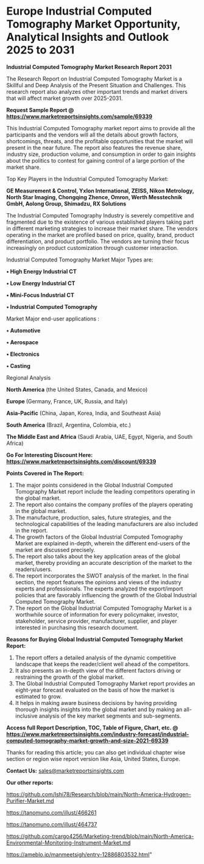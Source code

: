 # Europe Industrial Computed Tomography Market Opportunity, Analytical Insights and Outlook 2025 to 2031

<strong>Industrial Computed Tomography Market Research Report 2031</strong>

The Research Report on Industrial Computed Tomography Market is a Skillful and Deep Analysis of the Present Situation and Challenges. This research report also analyzes other important trends and market drivers that will affect market growth over 2025-2031.

<strong>Request Sample Report @ <a href=https://www.marketreportsinsights.com/sample/69339>https://www.marketreportsinsights.com/sample/69339</a></strong>

This Industrial Computed Tomography market report aims to provide all the participants and the vendors will all the details about growth factors, shortcomings, threats, and the profitable opportunities that the market will present in the near future. The report also features the revenue share, industry size, production volume, and consumption in order to gain insights about the politics to contest for gaining control of a large portion of the market share.

Top Key Players in the Industrial Computed Tomography Market:

<strong>GE Measurement & Control, Yxlon International, ZEISS, Nikon Metrology, North Star Imaging, Chongqing Zhence, Omron, Werth Messtechnik GmbH, Aolong Group, Shimadzu, RX Solutions</strong>

The Industrial Computed Tomography Industry is severely competitive and fragmented due to the existence of various established players taking part in different marketing strategies to increase their market share. The vendors operating in the market are profiled based on price, quality, brand, product differentiation, and product portfolio. The vendors are turning their focus increasingly on product customization through customer interaction.

Industrial Computed Tomography Market Major Types are:

<strong>• High Energy Industrial CT

• Low Energy Industrial CT

• Mini-Focus Industrial CT

• Industrial Computed Tomography</strong>

Market Major end-user applications :

<strong>• Automotive

• Aerospace

• Electronics

• Casting</strong>

Regional Analysis

</u><strong><b>North America</b></strong> (the United States, Canada, and Mexico)

<strong><b>Europe </b></strong>(Germany, France, UK, Russia, and Italy)

<strong><b>Asia-Pacific</b></strong> (China, Japan, Korea, India, and Southeast Asia)

<strong><b>South America</b></strong> (Brazil, Argentina, Colombia, etc.)

<strong><b>The Middle East and Africa</b></strong> (Saudi Arabia, UAE, Egypt, Nigeria, and South Africa)

<strong>Go For Interesting Discount Here: <a href=https://www.marketreportsinsights.com/discount/69339>https://www.marketreportsinsights.com/discount/69339</a></strong>

<strong>Points Covered in The Report:</strong>
<ol>
  <li>The major points considered in the Global Industrial Computed Tomography Market report include the leading competitors operating in the global market.</li>
  <li>The report also contains the company profiles of the players operating in the global market.</li>
  <li>The manufacture, production, sales, future strategies, and the technological capabilities of the leading manufacturers are also included in the report.</li>
  <li>The growth factors of the Global Industrial Computed Tomography Market are explained in-depth, wherein the different end-users of the market are discussed precisely.</li>
  <li>The report also talks about the key application areas of the global market, thereby providing an accurate description of the market to the readers/users.</li>
  <li>The report incorporates the SWOT analysis of the market. In the final section, the report features the opinions and views of the industry experts and professionals. The experts analyzed the export/import policies that are favorably influencing the growth of the Global Industrial Computed Tomography Market.</li>
  <li>The report on the Global Industrial Computed Tomography Market is a worthwhile source of information for every policymaker, investor, stakeholder, service provider, manufacturer, supplier, and player interested in purchasing this research document.</li>
</ol>
<strong>Reasons for Buying Global Industrial Computed Tomography Market Report:</strong>

<ol>
  <li>The report offers a detailed analysis of the dynamic competitive landscape that keeps the reader/client well ahead of the competitors.</li>
  <li>It also presents an in-depth view of the different factors driving or restraining the growth of the global market.</li>
  <li>The Global Industrial Computed Tomography Market report provides an eight-year forecast evaluated on the basis of how the market is estimated to grow.</li>
  <li>It helps in making aware business decisions by having providing thorough insights insights into the global market and by making an all-inclusive analysis of the key market segments and sub-segments.</li>
</ol>
<strong>Access full Report Description, TOC, Table of Figure, Chart, etc. @ <a href=https://www.marketreportsinsights.com/industry-forecast/industrial-computed-tomography-market-growth-and-size-2021-69339>https://www.marketreportsinsights.com/industry-forecast/industrial-computed-tomography-market-growth-and-size-2021-69339</a></strong>


Thanks for reading this article; you can also get individual chapter wise section or region wise report version like Asia, United States, Europe.

<strong>Contact Us:</strong>
sales@marketreportsinsights.com

<strong>Our other reports:</strong>

<a href=https://github.com/Ishi78/Research/blob/main/North-America-Hydrogen-Purifier-Market.md>https://github.com/Ishi78/Research/blob/main/North-America-Hydrogen-Purifier-Market.md</a>

<a href=https://tanomuno.com/illust/466261>https://tanomuno.com/illust/466261</a>

<a href=https://tanomuno.com/illust/464737>https://tanomuno.com/illust/464737</a>

<a href=https://github.com/cargo4256/Marketing-trend/blob/main/North-America-Environmental-Monitoring-Instrument-Market.md>https://github.com/cargo4256/Marketing-trend/blob/main/North-America-Environmental-Monitoring-Instrument-Market.md</a>

<a href=https://ameblo.jp/manmeetsigh/entry-12886803532.html>https://ameblo.jp/manmeetsigh/entry-12886803532.html</a>"
